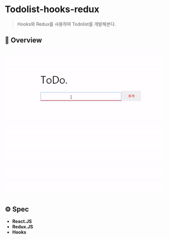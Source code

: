 # Todolist-hooks-redux

> Hooks와 Redux를 사용하여 Todolist를 개발해본다.

## 👑 Overview

![overview](./document/image/overview.gif)

## ⚙ Spec

- **React.JS**
- **Redux.JS**
- **Hooks**
